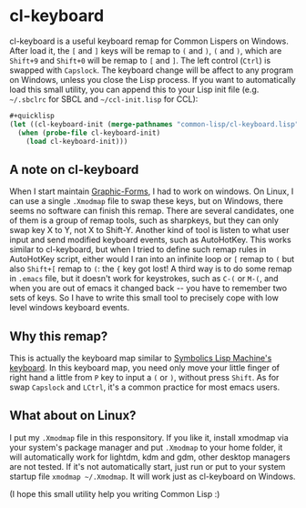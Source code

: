 # cl-keyboard
cl-keyboard is a useful keyboard remap for Common Lispers on Windows. After load it, the `[` and `]` keys will be remap to `(` and `)`, `(` and `)`, which are `Shift+9` and `Shift+0` will be remap to `[` and `]`. The left control (`Ctrl`) is swapped with `Capslock`. The keyboard change will be affect to any program on Windows, unless you close the Lisp process. If you want to automatically load this small utility, you can append this to your Lisp init file (e.g. `~/.sbclrc` for SBCL and `~/ccl-init.lisp` for CCL):
```lisp
#+quicklisp
(let ((cl-keyboard-init (merge-pathnames "common-lisp/cl-keyboard.lisp")))
  (when (probe-file cl-keyboard-init)
    (load cl-keyboard-init)))
```

## A note on cl-keyboard
When I start maintain [Graphic-Forms](https://gitlab.common-lisp.net/byao/Graphic-Forms), I had to work on windows. On Linux, I can use a single `.Xmodmap` file to swap these keys, but on Windows, there seems no software can finish this remap. There are several candidates, one of them is a group of remap tools, such as sharpkeys, but they can only swap key X to Y, not X to Shift-Y. Another kind of tool is listen to what user input and send modified keyboard events, such as AutoHotKey. This works similar to cl-keyboard, but when I tried to define such remap rules in AutoHotKey script, either would I ran into an infinite loop or `[` remap to `(` but also `Shift+[` remap to `(`: the `{` key got lost! A third way is to do some remap in `.emacs` file, but it doesn't work for keystrokes, such as `C-(` or `M-(`, and when you are out of emacs it changed back -- you have to remember two sets of keys. So I have to write this small tool to precisely cope with low level windows keyboard events.

## Why this remap?
This is actually the keyboard map similar to [Symbolics Lisp Machine's keyboard](https://en.wikipedia.org/wiki/Space-cadet_keyboard). In this keyboard map, you need only move your little finger of right hand a little from `P` key to input a `(` or `)`, without press `Shift`. As for swap `Capslock` and `LCtrl`, it's a common practice for most emacs users. 

## What about on Linux?
I put my `.Xmodmap` file in this responsitory. If you like it, install xmodmap via your system's package manager and put `.Xmodmap` to your home folder, it will automatically work for lightdm, kdm and gdm, other desktop managers are not tested. If it's not automatically start, just run or put to your system startup file `xmodmap ~/.Xmodmap`. It will work just as cl-keyboard on Windows.

(I hope this small utility help you writing Common Lisp \:)

